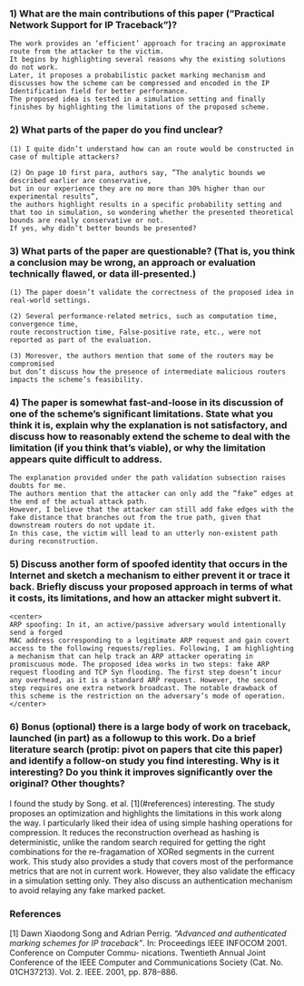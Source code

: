 ### 1) What are the main contributions of this paper (”Practical Network Support for IP Traceback”)?
    The work provides an ‘efficient’ approach for tracing an approximate route from the attacker to the victim. 
    It begins by highlighting several reasons why the existing solutions do not work. 
    Later, it proposes a probabilistic packet marking mechanism and discusses how the scheme can be compressed and encoded in the IP Identification field for better performance. 
    The proposed idea is tested in a simulation setting and finally finishes by highlighting the limitations of the proposed scheme.

### 2) What parts of the paper do you find unclear?
    (1) I quite didn’t understand how can an route would be constructed in case of multiple attackers?

    (2) On page 10 first para, authors say, ”The analytic bounds we described earlier are conservative, 
    but in our experience they are no more than 30% higher than our experimental results”, 
    the authors highlight results in a specific probability setting and that too in simulation, so wondering whether the presented theoretical bounds are really conservative or not. 
    If yes, why didn’t better bounds be presented?

### 3) What parts of the paper are questionable? (That is, you think a conclusion may be wrong, an approach or evaluation technically flawed, or data ill-presented.)
    (1) The paper doesn’t validate the correctness of the proposed idea in real-world settings.

    (2) Several performance-related metrics, such as computation time, convergence time, 
    route reconstruction time, False-positive rate, etc., were not reported as part of the evaluation.
    
    (3) Moreover, the authors mention that some of the routers may be compromised 
    but don’t discuss how the presence of intermediate malicious routers impacts the scheme’s feasibility.

### 4) The paper is somewhat fast-and-loose in its discussion of one of the scheme’s significant limitations. State what you think it is, explain why the explanation is not satisfactory, and discuss how to reasonably extend the scheme to deal with the limitation (if you think that’s viable), or why the limitation appears quite difficult to address.

    The explanation provided under the path validation subsection raises doubts for me. 
    The authors mention that the attacker can only add the ”fake” edges at the end of the actual attack path. 
    However, I believe that the attacker can still add fake edges with the fake distance that branches out from the true path, given that downstream routers do not update it. 
    In this case, the victim will lead to an utterly non-existent path during reconstruction.

### 5) Discuss another form of spoofed identity that occurs in the Internet and sketch a mechanism to either prevent it or trace it back. Briefly discuss your proposed approach in terms of what it costs, its limitations, and how an attacker might subvert it.
    <center>
    ARP spoofing: In it, an active/passive adversary would intentionally send a forged 
    MAC address corresponding to a legitimate ARP request and gain covert access to the following requests/replies. Following, I am highlighting a mechanism that can help track an ARP attacker operating in promiscuous mode. The proposed idea works in two steps: fake ARP request flooding and TCP Syn flooding. The first step doesn’t incur any overhead, as it is a standard ARP request. However, the second step requires one extra network broadcast. The notable drawback of this scheme is the restriction on the adversary’s mode of operation.
    </center>

### 6) Bonus (optional) there is a large body of work on traceback, launched (in part) as a followup to this work. Do a brief literature search (protip: pivot on papers that cite this paper) and identify a follow-on study you find interesting. Why is it interesting? Do you think it improves significantly over the original? Other thoughts?
 <div align="left">
    I found the study by Song. et al. [1](#references) interesting. The study proposes an optimization and highlights the limitations in this work along the way. I particularly liked their idea of using simple hashing operations for compression. 
    It reduces the reconstruction overhead as hashing is deterministic, unlike the random search required for getting the right combinations for the re-fragamation of XORed segments in the current work. This study also provides a study that covers most of the performance metrics that are not in current work. However, they also validate the efficacy in a simulation setting only. They also discuss an authentication mechanism to avoid relaying any fake marked packet.
</div>

### References

[1] Dawn Xiaodong Song and Adrian Perrig. *“Advanced and authenticated marking schemes for IP traceback”*. In: Proceedings IEEE INFOCOM 2001. Conference on Computer Commu-
nications. Twentieth Annual Joint Conference of the IEEE Computer and Communications
Society (Cat. No. 01CH37213). Vol. 2. IEEE. 2001, pp. 878–886.